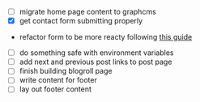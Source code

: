- [ ] migrate home page content to graphcms
- [x] get contact form submitting properly
- refactor form to be more reacty following [this guide](https://www.netlify.com/blog/2017/07/20/how-to-integrate-netlifys-form-handling-in-a-react-app/)
- [ ] do something safe with environment variables
- [ ] add next and previous post links to post page
- [ ] finish building blogroll page
- [ ] write content for footer
- [ ] lay out footer content

